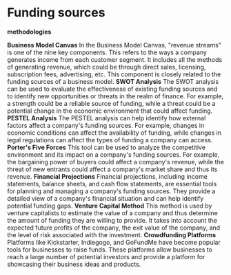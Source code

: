 # Funding sources

**methodologies**

**Business Model Canvas**
In the Business Model Canvas, "revenue streams" is one of the nine key components. This refers to the ways a company generates income from each customer segment. It includes all the methods of generating revenue, which could be through direct sales, licensing, subscription fees, advertising, etc. This component is closely related to the funding sources of a business model.
**SWOT Analysis**
The SWOT analysis can be used to evaluate the effectiveness of existing funding sources and to identify new opportunities or threats in the realm of finance. For example, a strength could be a reliable source of funding, while a threat could be a potential change in the economic environment that could affect funding.
**PESTEL Analysis**
The PESTEL analysis can help identify how external factors affect a company's funding sources. For example, changes in economic conditions can affect the availability of funding, while changes in legal regulations can affect the types of funding a company can access.
**Porter's Five Forces**
This tool can be used to analyze the competitive environment and its impact on a company's funding sources. For example, the bargaining power of buyers could affect a company's revenue, while the threat of new entrants could affect a company's market share and thus its revenue.
**Financial Projections**
Financial projections, including income statements, balance sheets, and cash flow statements, are essential tools for planning and managing a company's funding sources. They provide a detailed view of a company's financial situation and can help identify potential funding gaps.
**Venture Capital Method**
This method is used by venture capitalists to estimate the value of a company and thus determine the amount of funding they are willing to provide. It takes into account the expected future profits of the company, the exit value of the company, and the level of risk associated with the investment.
**Crowdfunding Platforms**
Platforms like Kickstarter, Indiegogo, and GoFundMe have become popular tools for businesses to raise funds. These platforms allow businesses to reach a large number of potential investors and provide a platform for showcasing their business ideas and products.